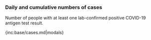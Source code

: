 ### Daily and cumulative numbers of cases 

Number of people with at least one lab-confirmed positive COVID-19 antigen test result.

{inc:base/cases.md|modals}